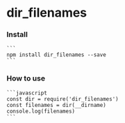 # dir_filenames

### Install

	```
	npm install dir_filenames --save
	```

### How to use

	```javascript
	const dir = require('dir_filenames')
	const filenames = dir(__dirname)
	console.log(filenames)
	```
